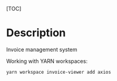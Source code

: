 [TOC]

# Description
Invoice management system

Working with YARN workspaces:

`yarn workspace invoice-viewer add axios`
